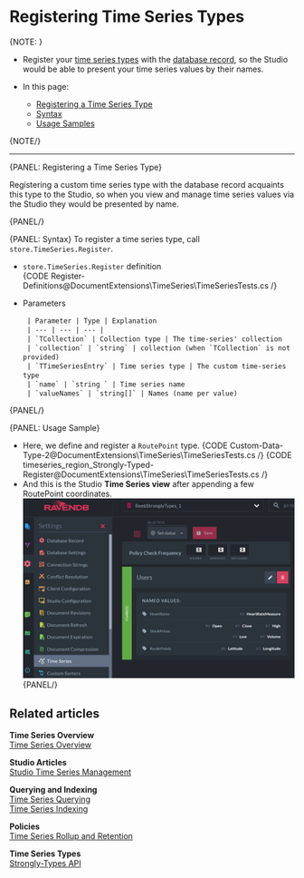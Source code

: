 ﻿# Registering Time Series Types

{NOTE: }

* Register your [time series types](../../../document-extensions/timeseries/client-api/strongly-typed-api) 
  with the [database record](../../../studio/database/settings/database-record), so the Studio would be able 
  to present your time series values by their names.  

* In this page:  
   * [Registering a Time Series Type](../../../document-extensions/timeseries/client-api/register-time-series-types#registering-a-time-series-type)  
   * [Syntax](../../../document-extensions/timeseries/client-api/register-time-series-types#syntax)  
   * [Usage Samples](../../../document-extensions/timeseries/client-api/register-time-series-types#usage-sample)  

{NOTE/}

---

{PANEL: Registering a Time Series Type}

Registering a custom time series type with the database record acquaints 
this type to the Studio, so when you view and manage time series values 
via the Studio they would be presented by name.  

{PANEL/}

{PANEL: Syntax}
To register a time series type, call `store.TimeSeries.Register`.  

* `store.TimeSeries.Register` definition  
   {CODE Register-Definitions@DocumentExtensions\TimeSeries\TimeSeriesTests.cs /}  

* Parameters  

       | Parameter | Type | Explanation 
       | --- | --- | --- |
       | `TCollection` | Collection type | The time-series' collection  
       | `collection` | `string` | collection (when `TCollection` is not provided)
       | `TTimeSeriesEntry` | Time series type | The custom time-series type 
       | `name` | `string ` | Time series name 
       | `valueNames` | `string[]` | Names (name per value) 

{PANEL/}

{PANEL: Usage Sample}

* Here, we define and register a `RoutePoint` type.
  {CODE Custom-Data-Type-2@DocumentExtensions\TimeSeries\TimeSeriesTests.cs /}
  {CODE timeseries_region_Strongly-Typed-Register@DocumentExtensions\TimeSeries\TimeSeriesTests.cs /}
* And this is the Studio **Time Series view** after appending a few RoutePoint coordinates.
!["Studio Time Series View"](images/time-series-view-coordinates.png "Studio Time Series View")
{PANEL/}

## Related articles

**Time Series Overview**  
[Time Series Overview](../../../document-extensions/timeseries/overview)  

**Studio Articles**  
[Studio Time Series Management](../../../studio/database/document-extensions/time-series)  

**Querying and Indexing**  
[Time Series Querying](../../../document-extensions/timeseries/querying/overview-and-syntax)  
[Time Series Indexing](../../../document-extensions/timeseries/indexing)  

**Policies**  
[Time Series Rollup and Retention](../../../document-extensions/timeseries/rollup-and-retention)  

**Time Series Types**  
[Strongly-Types API](../../../document-extensions/timeseries/client-api/strongly-typed-api)  
